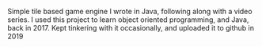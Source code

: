 Simple tile based game engine I wrote in Java, following along with a video series. I used this project to learn object oriented programming, and Java, back in 2017. Kept tinkering with it occasionally, and uploaded it to github in 2019
